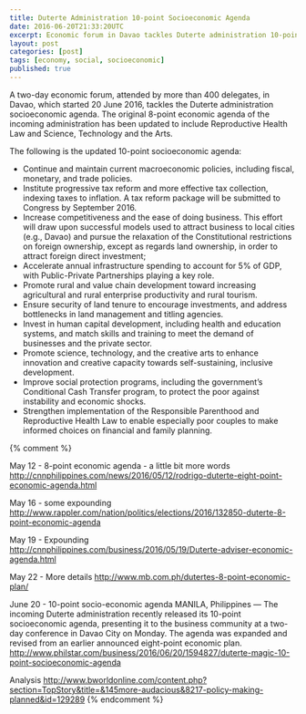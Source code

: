 ```yaml
---
title: Duterte Administration 10-point Socioeconomic Agenda
date: 2016-06-20T21:33:20UTC
excerpt: Economic forum in Davao tackles Duterte administration 10-point Socioeconomic Agenda.
layout: post
categories: [post]
tags: [economy, social, socioeconomic]
published: true
---
```


A two-day economic forum, attended by more than 400 delegates, in Davao, which started 20 June 2016, tackles the Duterte administration socioeconomic agenda.
The original 8-point economic agenda of the incoming administration has been updated to include Reproductive Health Law and Science, Technology and the Arts.

The following is the updated 10-point socioeconomic agenda:

* Continue and maintain current macroeconomic policies, including fiscal, monetary, and trade policies.
* Institute progressive tax reform and more effective tax collection, indexing taxes to inflation. A tax reform package will be submitted to Congress by September 2016.
* Increase competitiveness and the ease of doing business. This effort will draw upon successful models used to attract business to local cities (e.g., Davao) and pursue the relaxation of the Constitutional restrictions on foreign ownership, except as regards land ownership, in order to attract foreign direct investment;
* Accelerate annual infrastructure spending to account for 5% of GDP, with Public-Private Partnerships playing a key role.
* Promote rural and value chain development toward increasing agricultural and rural enterprise productivity and rural tourism.
* Ensure security of land tenure to encourage investments, and address bottlenecks in land management and titling agencies.
* Invest in human capital development, including health and education systems, and match skills and training to meet the demand of businesses and the private sector.
* Promote science, technology, and the creative arts to enhance innovation and creative capacity towards self-sustaining, inclusive development.
* Improve social protection programs, including the government’s Conditional Cash Transfer program, to protect the poor against instability and economic shocks.
* Strengthen implementation of the Responsible Parenthood and Reproductive Health Law to enable especially poor couples to make informed choices on financial and family planning.

{% comment %}

May 12 - 8-point economic agenda - a little bit more words
http://cnnphilippines.com/news/2016/05/12/rodrigo-duterte-eight-point-economic-agenda.html

May 16 - some expounding
http://www.rappler.com/nation/politics/elections/2016/132850-duterte-8-point-economic-agenda

May 19 - Expounding
http://cnnphilippines.com/business/2016/05/19/Duterte-adviser-economic-agenda.html

May 22 - More details
http://www.mb.com.ph/dutertes-8-point-economic-plan/

June 20 - 10-point socio-economic agenda
MANILA, Philippines — The incoming Duterte administration recently released its 10-point socioeconomic agenda, presenting it to the business community at a two-day conference in Davao City on Monday.
The agenda was expanded and revised from an earlier announced eight-point economic plan.
http://www.philstar.com/business/2016/06/20/1594827/duterte-magic-10-point-socioeconomic-agenda

Analysis
http://www.bworldonline.com/content.php?section=TopStory&title=&145more-audacious&8217-policy-making-planned&id=129289
{% endcomment %}